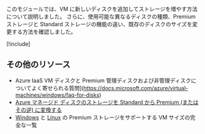 このモジュールでは、VM に新しいディスクを追加してストレージを増やす方法について説明しました。 さらに、使用可能な異なるディスクの種類、Premium ストレージと Standard ストレージの機能の違い、既存のディスクのサイズを変更する方法を確認しました。

[!include[](../../../includes/azure-sandbox-cleanup.md)]

## <a name="additional-resources"></a>その他のリソース

- Azure IaaS VM ディスクと Premium 管理ディスクおよび非管理ディスクについてよく寄せられる質問](https://docs.microsoft.com/azure/virtual-machines/windows/faq-for-disks)
- [Azure マネージド ディスクのストレージを Standard から Premium (またはその逆) に変換する](https://docs.microsoft.com/azure/virtual-machines/linux/convert-disk-storage)
- [Windows](https://docs.microsoft.com/azure/virtual-machines/windows/sizes) と [Linux](https://docs.microsoft.com/azure/virtual-machines/linux/sizes) の Premium ストレージをサポートする VM サイズの完全な一覧
